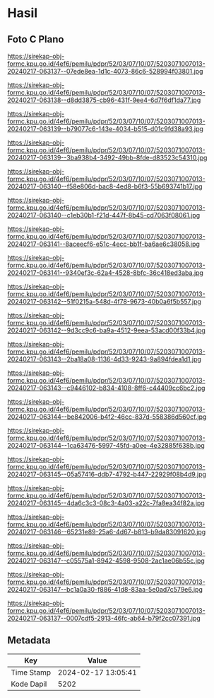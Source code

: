 # Hasil

## Foto C Plano

https://sirekap-obj-formc.kpu.go.id/4ef6/pemilu/pdpr/52/03/07/10/07/5203071007013-20240217-063137--07ede8ea-1d1c-4073-86c6-528994f03801.jpg

https://sirekap-obj-formc.kpu.go.id/4ef6/pemilu/pdpr/52/03/07/10/07/5203071007013-20240217-063138--d8dd3875-cb96-431f-9ee4-6d7f6df1da77.jpg

https://sirekap-obj-formc.kpu.go.id/4ef6/pemilu/pdpr/52/03/07/10/07/5203071007013-20240217-063139--b79077c6-143e-4034-b515-d01c9fd38a93.jpg

https://sirekap-obj-formc.kpu.go.id/4ef6/pemilu/pdpr/52/03/07/10/07/5203071007013-20240217-063139--3ba938b4-3492-49bb-8fde-d83523c54310.jpg

https://sirekap-obj-formc.kpu.go.id/4ef6/pemilu/pdpr/52/03/07/10/07/5203071007013-20240217-063140--f58e806d-bac8-4ed8-b6f3-55b693741b17.jpg

https://sirekap-obj-formc.kpu.go.id/4ef6/pemilu/pdpr/52/03/07/10/07/5203071007013-20240217-063140--c1eb30b1-f21d-447f-8b45-cd7063f08061.jpg

https://sirekap-obj-formc.kpu.go.id/4ef6/pemilu/pdpr/52/03/07/10/07/5203071007013-20240217-063141--8aceecf6-e51c-4ecc-bb1f-ba6ae6c38058.jpg

https://sirekap-obj-formc.kpu.go.id/4ef6/pemilu/pdpr/52/03/07/10/07/5203071007013-20240217-063141--9340ef3c-62a4-4528-8bfc-36c418ed3aba.jpg

https://sirekap-obj-formc.kpu.go.id/4ef6/pemilu/pdpr/52/03/07/10/07/5203071007013-20240217-063142--51f0215a-548d-4f78-9673-40b0a6f5b557.jpg

https://sirekap-obj-formc.kpu.go.id/4ef6/pemilu/pdpr/52/03/07/10/07/5203071007013-20240217-063142--9d3cc9c6-ba9a-4512-9eea-53acd00f33b4.jpg

https://sirekap-obj-formc.kpu.go.id/4ef6/pemilu/pdpr/52/03/07/10/07/5203071007013-20240217-063143--2ba18a08-1136-4d33-9243-9a894fdea1d1.jpg

https://sirekap-obj-formc.kpu.go.id/4ef6/pemilu/pdpr/52/03/07/10/07/5203071007013-20240217-063143--c9446102-b834-4108-8ff6-c44409cc6bc2.jpg

https://sirekap-obj-formc.kpu.go.id/4ef6/pemilu/pdpr/52/03/07/10/07/5203071007013-20240217-063144--be842006-b4f2-46cc-837d-558386d560cf.jpg

https://sirekap-obj-formc.kpu.go.id/4ef6/pemilu/pdpr/52/03/07/10/07/5203071007013-20240217-063144--1ca63476-5997-45fd-a0ee-4e32885f638b.jpg

https://sirekap-obj-formc.kpu.go.id/4ef6/pemilu/pdpr/52/03/07/10/07/5203071007013-20240217-063145--05a57416-ddb7-4792-b447-22929f08b4d9.jpg

https://sirekap-obj-formc.kpu.go.id/4ef6/pemilu/pdpr/52/03/07/10/07/5203071007013-20240217-063145--4da6c3c3-08c3-4a03-a22c-7fa8ea34f82a.jpg

https://sirekap-obj-formc.kpu.go.id/4ef6/pemilu/pdpr/52/03/07/10/07/5203071007013-20240217-063146--65231e89-25a6-4d67-b813-b9da83091620.jpg

https://sirekap-obj-formc.kpu.go.id/4ef6/pemilu/pdpr/52/03/07/10/07/5203071007013-20240217-063147--c05575a1-8942-4598-9508-2ac1ae06b55c.jpg

https://sirekap-obj-formc.kpu.go.id/4ef6/pemilu/pdpr/52/03/07/10/07/5203071007013-20240217-063147--bc1a0a30-f886-41d8-83aa-5e0ad7c579e6.jpg

https://sirekap-obj-formc.kpu.go.id/4ef6/pemilu/pdpr/52/03/07/10/07/5203071007013-20240217-063137--0007cdf5-2913-46fc-ab64-b79f2cc07391.jpg


## Metadata

| Key        | Value               |
| ---------- | ------------------- |
| Time Stamp | 2024-02-17 13:05:41 |
| Kode Dapil | 5202                |



